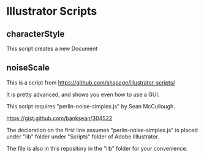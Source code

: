 # Illustrator Scripts

## characterStyle
This script creates a new Document 

## noiseScale
This is a script from https://github.com/shspage/illustrator-scripts/

It is pretty advanced, and shows you even how to use a GUI.

This script requires "perlin-noise-simplex.js" by Sean McCullough.

https://gist.github.com/banksean/304522

The declaration on the first line assumes "perlin-noise-simplex.js" is placed under "lib" folder under "Scripts" folder of Adobe Illlustrator.

The file is also in this repository in the "lib" folder for your convenience.
